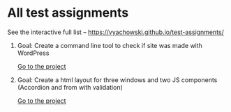 # All test assignments

See the interactive full list – https://vyachowski.github.io/test-assignments/


1) Goal: Create a command line tool to check if site was made with WordPress

   [Go to the project](https://github.com/Vyachowski/test-tasks/tree/main/check_wordpress_cms_cli)
2) Goal: Create a html layout for three windows and two JS components (Accordion and from with validation)

   [Go to the project](https://github.com/Vyachowski/test-tasks/tree/main/liga_a)

